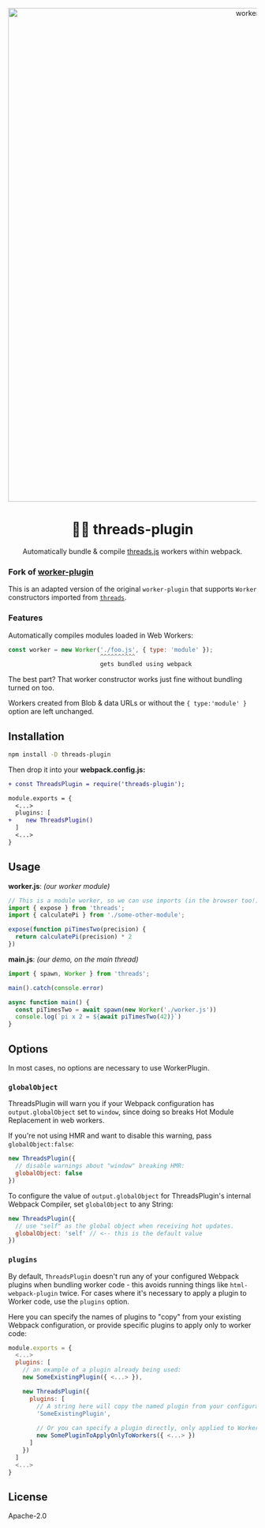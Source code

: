 <p align="center">
  <img src="https://i.imgur.com/MlrAQjl.jpg" width="1000" alt="worker-plugin">
</p>
<h1 align="center">👩‍🏭 threads-plugin</h1>
<p align="center">Automatically bundle & compile <a href="https://github.com/andywer/threads.js">threads.js</a> workers within webpack.</p>

### Fork of [worker-plugin](https://github.com/GoogleChromeLabs/worker-plugin)

This is an adapted version of the original `worker-plugin` that supports `Worker` constructors imported from [`threads`](https://github.com/andywer/threads.js).

### Features

Automatically compiles modules loaded in Web Workers:

```js
const worker = new Worker('./foo.js', { type: 'module' });
                          ^^^^^^^^^^
                          gets bundled using webpack
```

The best part? That worker constructor works just fine without bundling turned on too.

Workers created from Blob & data URLs or without the `{ type:'module' }` option are left unchanged.

## Installation

```sh
npm install -D threads-plugin
```

Then drop it into your **webpack.config.js:**

```diff
+ const ThreadsPlugin = require('threads-plugin');

module.exports = {
  <...>
  plugins: [
+    new ThreadsPlugin()
  ]
  <...>
}
```

## Usage

**worker.js**: _(our worker module)_

```js
// This is a module worker, so we can use imports (in the browser too!)
import { expose } from 'threads';
import { calculatePi } from './some-other-module';

expose(function piTimesTwo(precision) {
  return calculatePi(precision) * 2
})
```

**main.js**: _(our demo, on the main thread)_

```js
import { spawn, Worker } from 'threads';

main().catch(console.error)

async function main() {
  const piTimesTwo = await spawn(new Worker('./worker.js'))
  console.log(`pi x 2 = ${await piTimesTwo(42)}`)
}
```

## Options

In most cases, no options are necessary to use WorkerPlugin.

### `globalObject`

ThreadsPlugin will warn you if your Webpack configuration has `output.globalObject` set to `window`, since doing so breaks Hot Module Replacement in web workers.

If you're not using HMR and want to disable this warning, pass `globalObject:false`:

```js
new ThreadsPlugin({
  // disable warnings about "window" breaking HMR:
  globalObject: false
})
```

To configure the value of `output.globalObject` for ThreadsPlugin's internal Webpack Compiler, set `globalObject` to any String:

```js
new ThreadsPlugin({
  // use "self" as the global object when receiving hot updates.
  globalObject: 'self' // <-- this is the default value
})
```

### `plugins`

By default, `ThreadsPlugin` doesn't run any of your configured Webpack plugins when bundling worker code - this avoids running things like `html-webpack-plugin` twice. For cases where it's necessary to apply a plugin to Worker code, use the `plugins` option.

Here you can specify the names of plugins to "copy" from your existing Webpack configuration, or provide specific plugins to apply only to worker code:

```js
module.exports = {
  <...>
  plugins: [
    // an example of a plugin already being used:
    new SomeExistingPlugin({ <...> }),

    new ThreadsPlugin({
      plugins: [
        // A string here will copy the named plugin from your configuration:
        'SomeExistingPlugin',
        
        // Or you can specify a plugin directly, only applied to Worker code:
        new SomePluginToApplyOnlyToWorkers({ <...> })
      ]
    })
  ]
  <...>
}
```

## License

Apache-2.0
